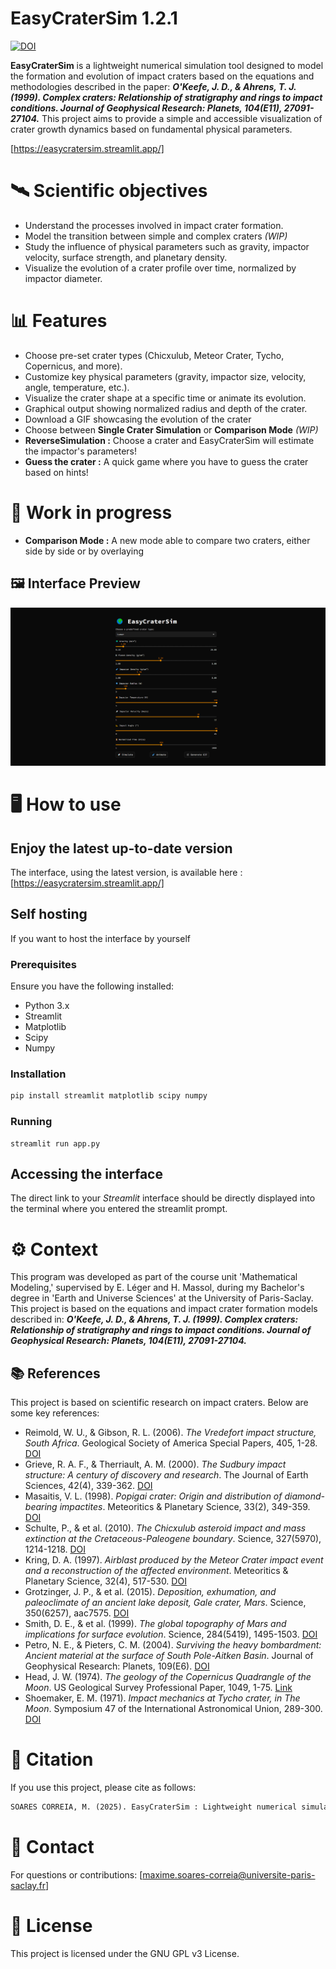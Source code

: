 # EasyCraterSim 1.2.1
[![DOI](https://zenodo.org/badge/DOI/10.5281/zenodo.14911870.svg)](https://doi.org/10.5281/zenodo.14911870)

**EasyCraterSim** is a lightweight numerical simulation tool designed to model the formation and evolution of impact craters based on the equations and methodologies described in the paper:
***O'Keefe, J. D., & Ahrens, T. J. (1999). Complex craters: Relationship of stratigraphy and rings to impact conditions. Journal of Geophysical Research: Planets, 104(E11), 27091-27104.***
This project aims to provide a simple and accessible visualization of crater growth dynamics based on fundamental physical parameters.

[https://easycratersim.streamlit.app/]

# 🛰️ Scientific objectives
- Understand the processes involved in impact crater formation.
- Model the transition between simple and complex craters *(WIP)*
- Study the influence of physical parameters such as gravity, impactor velocity, surface strength, and planetary density.
- Visualize the evolution of a crater profile over time, normalized by impactor diameter.

# 📊 Features
- Choose pre-set crater types (Chicxulub, Meteor Crater, Tycho, Copernicus, and more).
- Customize key physical parameters (gravity, impactor size, velocity, angle, temperature, etc.).
- Visualize the crater shape at a specific time or animate its evolution.
- Graphical output showing normalized radius and depth of the crater.
- Download a GIF showcasing the evolution of the crater
- Choose between **Single Crater Simulation** or **Comparison Mode** *(WIP)*
- **ReverseSimulation :** Choose a crater and EasyCraterSim will estimate the impactor's parameters!
- **Guess the crater :** A quick game where you have to guess the crater based on hints!

# 🧠 Work in progress
- **Comparison Mode :** A new mode able to compare two craters, either side by side or by overlaying

## 🖼️ Interface Preview
![EasyCraterSim Interface](images/easycratersim.png)

# 🖥️ How to use

## Enjoy the latest up-to-date version
The interface, using the latest version, is available here : [https://easycratersim.streamlit.app/]

## Self hosting
If you want to host the interface by yourself

### Prerequisites
Ensure you have the following installed: 
- Python 3.x
- Streamlit
- Matplotlib
- Scipy
- Numpy

### Installation
```py
pip install streamlit matplotlib scipy numpy
```

### Running
```
streamlit run app.py
```

## Accessing the interface
The direct link to your *Streamlit* interface should be directly displayed into the terminal where you entered the streamlit prompt.


# ⚙️ Context
This program was developed as part of the course unit 'Mathematical Modeling,' supervised by E. Léger and H. Massol, during my Bachelor's degree in 'Earth and Universe Sciences' at the University of Paris-Saclay.
This project is based on the equations and impact crater formation models described in:
***O'Keefe, J. D., & Ahrens, T. J. (1999). Complex craters: Relationship of stratigraphy and rings to impact conditions. Journal of Geophysical Research: Planets, 104(E11), 27091-27104.***

## 📚 References
This project is based on scientific research on impact craters. Below are some key references:

- Reimold, W. U., & Gibson, R. L. (2006). *The Vredefort impact structure, South Africa*. Geological Society of America Special Papers, 405, 1-28. [DOI](https://doi.org/10.1130/2006.2405(01))
- Grieve, R. A. F., & Therriault, A. M. (2000). *The Sudbury impact structure: A century of discovery and research*. The Journal of Earth Sciences, 42(4), 339-362. [DOI](https://doi.org/10.1139/e99-080)
- Masaitis, V. L. (1998). *Popigai crater: Origin and distribution of diamond-bearing impactites*. Meteoritics & Planetary Science, 33(2), 349-359. [DOI](https://doi.org/10.1111/j.1945-5100.1998.tb01638.x)
- Schulte, P., & et al. (2010). *The Chicxulub asteroid impact and mass extinction at the Cretaceous-Paleogene boundary*. Science, 327(5970), 1214-1218. [DOI](https://doi.org/10.1126/science.1177265)
- Kring, D. A. (1997). *Airblast produced by the Meteor Crater impact event and a reconstruction of the affected environment*. Meteoritics & Planetary Science, 32(4), 517-530. [DOI](https://doi.org/10.1111/j.1945-5100.1997.tb01298.x)
- Grotzinger, J. P., & et al. (2015). *Deposition, exhumation, and paleoclimate of an ancient lake deposit, Gale crater, Mars*. Science, 350(6257), aac7575. [DOI](https://doi.org/10.1126/science.aac7575)
- Smith, D. E., & et al. (1999). *The global topography of Mars and implications for surface evolution*. Science, 284(5419), 1495-1503. [DOI](https://doi.org/10.1126/science.284.5419.1495)
- Petro, N. E., & Pieters, C. M. (2004). *Surviving the heavy bombardment: Ancient material at the surface of South Pole-Aitken Basin*. Journal of Geophysical Research: Planets, 109(E6). [DOI](https://doi.org/10.1029/2003JE002182)
- Head, J. W. (1974). *The geology of the Copernicus Quadrangle of the Moon*. US Geological Survey Professional Paper, 1049, 1-75. [Link](https://pubs.er.usgs.gov/publication/pp1049)
- Shoemaker, E. M. (1971). *Impact mechanics at Tycho crater, in The Moon*. Symposium 47 of the International Astronomical Union, 289-300. [DOI](https://doi.org/10.1007/978-3-642-65379-4_15)

# 📄 Citation
If you use this project, please cite as follows:
```latex
SOARES CORREIA, M. (2025). EasyCraterSim : Lightweight numerical simulation tool to model the formation and evolution of impact craters (v1.2.1). Université Paris-Saclay. https://doi.org/10.5281/zenodo.14911870
```

# 📧 Contact 
For questions or contributions: [maxime.soares-correia@universite-paris-saclay.fr]

# 📝 License
This project is licensed under the GNU GPL v3 License.
